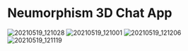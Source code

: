 # Neumorphism 3D Chat App

![20210519_121028](https://user-images.githubusercontent.com/83895108/118770302-ca1a5900-b89e-11eb-9a10-0dc9d6d8dbdf.gif)
![20210519_121001](https://user-images.githubusercontent.com/83895108/118770374-e28a7380-b89e-11eb-9057-08c01a87bca4.gif)
![20210519_121206](https://user-images.githubusercontent.com/83895108/118788266-3f8f2500-b8b1-11eb-844c-6aa28478a1a7.gif)
![20210519_121119](https://user-images.githubusercontent.com/83895108/118788358-5766a900-b8b1-11eb-9727-6c28a8edb64e.gif)

